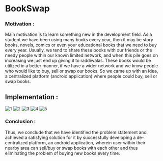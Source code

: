 # BookSwap

### Motivation :
Main motivation is to learn something new in the development field. As a student
we have been using many books every year, then it may be story books, novels,
comics or even your educational books that we need to buy every year. Usually,
we tend to share these books with our friends or the needy people within our
known limited network, and when this pile goes on increasing we just end up
giving it to raddiwalas. These books would be utilized in a better manner, if we
have a wider network and we know people who would like to buy, sell or swap
our books. So we came up with an idea, a centralized platform (android
application) where people could buy, sell or swap books.

## Implementation :
![1](https://user-images.githubusercontent.com/56028279/125414218-bb016236-d77a-4b58-bdf9-18a45a82bc9e.png)
![2](https://user-images.githubusercontent.com/56028279/125414242-d074c9d0-ed0b-4bca-bf09-0ecaca3f2e99.png)
![3](https://user-images.githubusercontent.com/56028279/125414277-0dc07497-a12e-4483-a196-dd94773dbec5.png)
![4](https://user-images.githubusercontent.com/56028279/125414361-95634aef-797b-4fbc-b7c0-818d5ea7969e.png)
![5](https://user-images.githubusercontent.com/56028279/125414390-2aa35eeb-2689-482e-9dd1-6fa52ce04d0a.png)



### Conclusion :
Thus, we conclude that we have identified the problem statement and achieved a
satisfying solution for it by successfully developing a de-centralized platform, an android
application, wherein user within their nearby area can sell/buy or swap books with each
other and thus eliminating the problem of buying new books every time.
